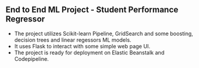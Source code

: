 ## End to End ML Project - Student Performance Regressor
- The project utilizes Scikit-learn Pipeline, GridSearch and some boosting, decision trees and linear regessors ML models. 
- It uses Flask to interact with some simple web page UI.
- The project is ready for deployment on Elastic Beanstalk and Codepipeline.
